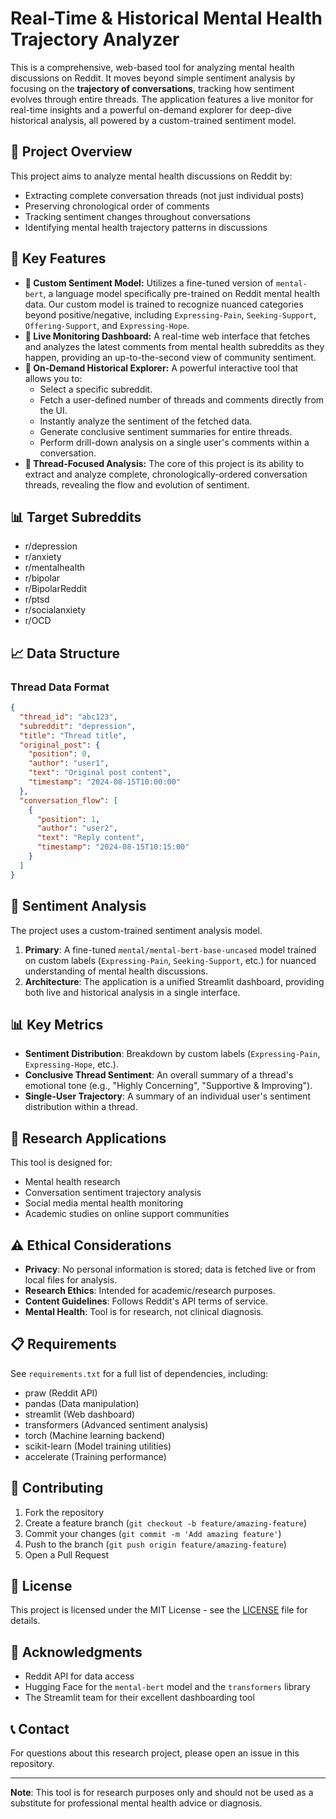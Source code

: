 
# Real-Time & Historical Mental Health Trajectory Analyzer

This is a comprehensive, web-based tool for analyzing mental health discussions on Reddit. It moves beyond simple sentiment analysis by focusing on the **trajectory of conversations**, tracking how sentiment evolves through entire threads. The application features a live monitor for real-time insights and a powerful on-demand explorer for deep-dive historical analysis, all powered by a custom-trained sentiment model.

## 🎯 Project Overview

This project aims to analyze mental health discussions on Reddit by:

  - Extracting complete conversation threads (not just individual posts)
  - Preserving chronological order of comments
  - Tracking sentiment changes throughout conversations
  - Identifying mental health trajectory patterns in discussions

## 🌟 Key Features

  - **🧠 Custom Sentiment Model:** Utilizes a fine-tuned version of `mental-bert`, a language model specifically pre-trained on Reddit mental health data. Our custom model is trained to recognize nuanced categories beyond positive/negative, including `Expressing-Pain`, `Seeking-Support`, `Offering-Support`, and `Expressing-Hope`.
  - **🔴 Live Monitoring Dashboard:** A real-time web interface that fetches and analyzes the latest comments from mental health subreddits as they happen, providing an up-to-the-second view of community sentiment.
  - **📖 On-Demand Historical Explorer:** A powerful interactive tool that allows you to:
      - Select a specific subreddit.
      - Fetch a user-defined number of threads and comments directly from the UI.
      - Instantly analyze the sentiment of the fetched data.
      - Generate conclusive sentiment summaries for entire threads.
      - Perform drill-down analysis on a single user's comments within a conversation.
  - **🧵 Thread-Focused Analysis:** The core of this project is its ability to extract and analyze complete, chronologically-ordered conversation threads, revealing the flow and evolution of sentiment.

## 📊 Target Subreddits

  - r/depression
  - r/anxiety
  - r/mentalhealth
  - r/bipolar
  - r/BipolarReddit
  - r/ptsd
  - r/socialanxiety
  - r/OCD

## 📈 Data Structure

### Thread Data Format

```json
{
  "thread_id": "abc123",
  "subreddit": "depression",
  "title": "Thread title",
  "original_post": {
    "position": 0,
    "author": "user1",
    "text": "Original post content",
    "timestamp": "2024-08-15T10:00:00"
  },
  "conversation_flow": [
    {
      "position": 1,
      "author": "user2",
      "text": "Reply content",
      "timestamp": "2024-08-15T10:15:00"
    }
  ]
}
```

## 🧠 Sentiment Analysis

The project uses a custom-trained sentiment analysis model.

1.  **Primary**: A fine-tuned `mental/mental-bert-base-uncased` model trained on custom labels (`Expressing-Pain`, `Seeking-Support`, etc.) for nuanced understanding of mental health discussions.
2.  **Architecture**: The application is a unified Streamlit dashboard, providing both live and historical analysis in a single interface.

## 📊 Key Metrics

  - **Sentiment Distribution**: Breakdown by custom labels (`Expressing-Pain`, `Expressing-Hope`, etc.).
  - **Conclusive Thread Sentiment**: An overall summary of a thread's emotional tone (e.g., "Highly Concerning", "Supportive & Improving").
  - **Single-User Trajectory**: A summary of an individual user's sentiment distribution within a thread.

## 🔬 Research Applications

This tool is designed for:

  - Mental health research
  - Conversation sentiment trajectory analysis
  - Social media mental health monitoring
  - Academic studies on online support communities

## ⚠️ Ethical Considerations

  - **Privacy**: No personal information is stored; data is fetched live or from local files for analysis.
  - **Research Ethics**: Intended for academic/research purposes.
  - **Content Guidelines**: Follows Reddit's API terms of service.
  - **Mental Health**: Tool is for research, not clinical diagnosis.

## 📋 Requirements

See `requirements.txt` for a full list of dependencies, including:

  - praw (Reddit API)
  - pandas (Data manipulation)
  - streamlit (Web dashboard)
  - transformers (Advanced sentiment analysis)
  - torch (Machine learning backend)
  - scikit-learn (Model training utilities)
  - accelerate (Training performance)

## 🤝 Contributing

1.  Fork the repository
2.  Create a feature branch (`git checkout -b feature/amazing-feature`)
3.  Commit your changes (`git commit -m 'Add amazing feature'`)
4.  Push to the branch (`git push origin feature/amazing-feature`)
5.  Open a Pull Request

## 📄 License

This project is licensed under the MIT License - see the [LICENSE](https://www.google.com/search?q=LICENSE) file for details.

## 🙏 Acknowledgments

  - Reddit API for data access
  - Hugging Face for the `mental-bert` model and the `transformers` library
  - The Streamlit team for their excellent dashboarding tool

## 📞 Contact

For questions about this research project, please open an issue in this repository.

-----

**Note**: This tool is for research purposes only and should not be used as a substitute for professional mental health advice or diagnosis.